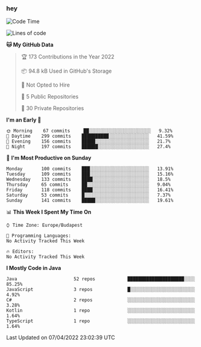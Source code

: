 ### hey

<!--START_SECTION:waka-->
![Code Time](http://img.shields.io/badge/Code%20Time-653%20hrs%207%20mins-blue)

![Lines of code](https://img.shields.io/badge/From%20Hello%20World%20I%27ve%20Written-485%20Thousand%20lines%20of%20code-blue)

**🐱 My GitHub Data** 

> 🏆 173 Contributions in the Year 2022
 > 
> 📦 94.8 kB Used in GitHub's Storage 
 > 
> 🚫 Not Opted to Hire
 > 
> 📜 5 Public Repositories 
 > 
> 🔑 30 Private Repositories  
 > 
**I'm an Early 🐤** 

```text
🌞 Morning    67 commits     ██░░░░░░░░░░░░░░░░░░░░░░░   9.32% 
🌆 Daytime    299 commits    ██████████░░░░░░░░░░░░░░░   41.59% 
🌃 Evening    156 commits    █████░░░░░░░░░░░░░░░░░░░░   21.7% 
🌙 Night      197 commits    ██████░░░░░░░░░░░░░░░░░░░   27.4%

```
📅 **I'm Most Productive on Sunday** 

```text
Monday       100 commits    ███░░░░░░░░░░░░░░░░░░░░░░   13.91% 
Tuesday      109 commits    ███░░░░░░░░░░░░░░░░░░░░░░   15.16% 
Wednesday    133 commits    ████░░░░░░░░░░░░░░░░░░░░░   18.5% 
Thursday     65 commits     ██░░░░░░░░░░░░░░░░░░░░░░░   9.04% 
Friday       118 commits    ████░░░░░░░░░░░░░░░░░░░░░   16.41% 
Saturday     53 commits     █░░░░░░░░░░░░░░░░░░░░░░░░   7.37% 
Sunday       141 commits    █████░░░░░░░░░░░░░░░░░░░░   19.61%

```


📊 **This Week I Spent My Time On** 

```text
⌚︎ Time Zone: Europe/Budapest

💬 Programming Languages: 
No Activity Tracked This Week

🔥 Editors: 
No Activity Tracked This Week

```

**I Mostly Code in Java** 

```text
Java                     52 repos            █████████████████████░░░░   85.25% 
JavaScript               3 repos             █░░░░░░░░░░░░░░░░░░░░░░░░   4.92% 
C#                       2 repos             ░░░░░░░░░░░░░░░░░░░░░░░░░   3.28% 
Kotlin                   1 repo              ░░░░░░░░░░░░░░░░░░░░░░░░░   1.64% 
TypeScript               1 repo              ░░░░░░░░░░░░░░░░░░░░░░░░░   1.64%

```



 Last Updated on 07/04/2022 23:02:39 UTC
<!--END_SECTION:waka-->
